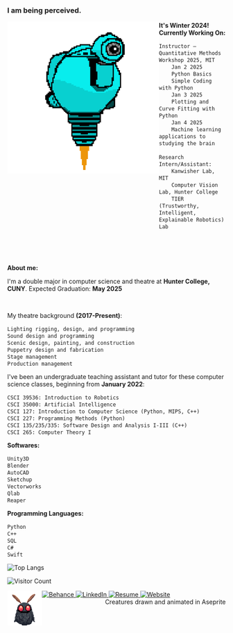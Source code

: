 ### I am being perceived. 

<!-- ![SAM.gif](https://github.com/lxwooxy/lxwooxy/blob/main/SAM.gif) -->

<img src="https://github.com/lxwooxy/lxwooxy/blob/main/SAM.gif" width=350 height=350 align="left"> 

**It's Winter 2024! Currently Working On:** 

    Instructor –  Quantitative Methods Workshop 2025, MIT
        Jan 2 2025
        Python Basics 
        Simple Coding with Python
        Jan 3 2025
        Plotting and Curve Fitting with Python
        Jan 4 2025
        Machine learning applications to studying the brain

    Research Intern/Assistant: 
        Kanwisher Lab, MIT
        Computer Vision Lab, Hunter College
        TIER (Trustworthy, Intelligent, Explainable Robotics) Lab
    
    

<br><br><br>

**About me:**

I'm a double major in computer science and theatre at **Hunter College, CUNY**.
Expected Graduation: **May 2025**

<br>

My theatre background **(2017-Present)**:

    Lighting rigging, design, and programming
    Sound design and programming
    Scenic design, painting, and construction
    Puppetry design and fabrication
    Stage management
    Production management 

I've been an undergraduate teaching assistant and tutor for these computer science classes, beginning from **January 2022**: 

    CSCI 39536: Introduction to Robotics
    CSCI 35000: Artificial Intelligence
    CSCI 127: Introduction to Computer Science (Python, MIPS, C++)
    CSCI 227: Programming Methods (Python)
    CSCI 135/235/335: Software Design and Analysis I-III (C++)
    CSCI 265: Computer Theory I

**Softwares:** 

    Unity3D
    Blender
    AutoCAD
    Sketchup
    Vectorworks
    Qlab
    Reaper

**Programming Languages:**

    Python
    C++
    SQL
    C#
    Swift

![Top Langs](https://github-readme-stats.vercel.app/api/top-langs/?username=lxwooxy&langs_count=10&theme=default&count_private=true&hide=c%23,swift,jupyter%20notebook,shaderlab,hlsl,ruby,g-code)

![Visitor Count](https://komarev.com/ghpvc/?username=lxwooxy&color=blueviolet)

<a href="https://www.behance.net/georginawooxy" target="_blank">
  <img src="https://img.icons8.com/?size=100&id=13655&format=png&color=000000" width="50px" alt="Behance" class="icon"/>
</a>
<a href="https://www.linkedin.com/in/georginawooxy" target="_blank">
  <img src="https://img.icons8.com/?size=100&id=13930&format=png&color=000000" width="50px" alt="LinkedIn" class="icon"/>
</a>
<a href="https://lxwooxy.github.io/documents/resume.pdf" target="_blank">
  <img src="https://img.icons8.com/?size=100&id=23883&format=png&color=000000" width="50px" alt="Resume" class="icon"/>
</a>
<a href="https://lxwooxy.github.io/" target="_blank">
  <img src="https://img.icons8.com/?size=100&id=103413&format=png&color=000000" width="50px" alt="Website" class="icon"/>
</a>
<img src="https://github.com/lxwooxy/lxwooxy/blob/main/moth.gif" width=80 height=80 align="left"> 

<br>

<div style="text-align: right"> Creatures drawn and animated in Aseprite </div>

